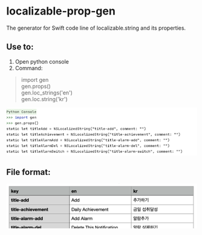 # localizable-prop-gen
The generator for Swift code line of localizable.string and its properties.

## Use to:
1. Open python console  
2. Command:
> import gen  
> gen.props()  
> gen.loc_strings('en')  
> gen.loc.string('kr')

![usage_example_img1](img1.png)

## File format:
![usage_example_img2](img2.png)
